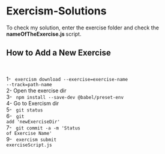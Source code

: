 # Exercism-Solutions <br />

To check my solution, enter the exercise folder and check the <b> nameOfTheExercise.js </b> script. <br />


<h2> How to Add a New Exercise </h2> <br />

1-  <code> exercism download --exercise=exercise-name --track=path-name </code> <br />
2-  Open the exercise dir  <br />
3-  <code> npm install --save-dev @babel/preset-env </code>  <br />
4-  Go to Exercism dir  <br />
5-  <code> git status </code> <br />
6-  <code> git add 'newExerciseDir' </code>  <br />
7-  <code> git commit -a -m 'Status of Exercise Name' </code>  <br />
9-  <code> exercism submit exerciseScript.js </code>  <br />
